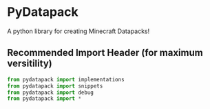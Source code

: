 # PyDatapack
A python library for creating Minecraft Datapacks!

## Recommended Import Header (for maximum versitility)
```python
from pydatapack import implementations
from pydatapack import snippets
from pydatapack import debug
from pydatapack import *
```
